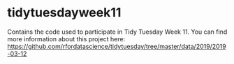 # tidytuesdayweek11

Contains the code used to participate in Tidy Tuesday Week 11. You can find more information about this project here: https://github.com/rfordatascience/tidytuesday/tree/master/data/2019/2019-03-12
